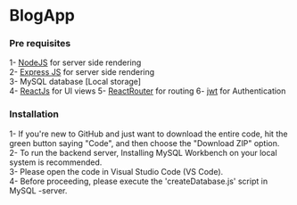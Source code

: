 # BlogApp

### Pre requisites
1- [NodeJS](https://nodejs.org/en)  for server side rendering <br/>
2- [Express JS](https://expressjs.com/)  for server side rendering<br/>
3- MySQL database [Local storage] <br/>
4- [ReactJs](https://react.dev/) for UI views
5- [ReactRouter](https://www.npmjs.com/package/react-router-dom) for routing
6- [jwt](https://jwt.io/) for Authentication

### Installation
1- If you're new to GitHub and just want to download the entire code, hit the green button saying "Code", and then choose the "Download ZIP" option. <br/>
2- To run the backend server, Installing MySQL Workbench on your local system is recommended. <br/>
3- Please open the code in Visual Studio Code (VS Code). <br/>
4- Before proceeding, please execute the 'createDatabase.js' script in MySQL -server. <br/>
